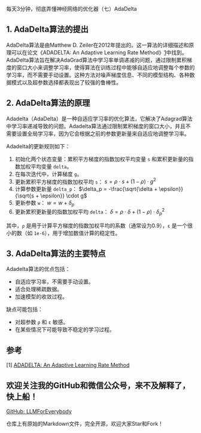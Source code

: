 每天3分钟，彻底弄懂神经网络的优化器（七）AdaDelta

## 1. AdaDelta算法的提出
AdaDelta算法是由Matthew D. Zeiler在2012年提出的。这一算法的详细描述和原理可以在论文《ADADELTA: An Adaptive Learning Rate Method》[1](#refer-anchor-7)中找到。AdaDelta算法旨在解决AdaGrad算法中学习率单调递减的问题，通过限制累积梯度的窗口大小来调整学习率，使得算法在训练过程中能够自适应地调整每个参数的学习率，而不需要手动设置。这种方法对噪声梯度信息、不同的模型结构、各种数据模式以及超参数选择都表现出了较强的鲁棒性。


## 2. AdaDelta算法的原理

Adadelta（AdaDelta）是一种自适应学习率的优化算法，它解决了Adagrad算法中学习率递减导致的问题。Adadelta算法通过限制累积梯度的窗口大小，并且不需要设置全局学习率，因为它会根据之前的参数更新量来自适应地调整学习率。

Adadelta的更新规则如下：
1. 初始化两个状态变量：累积平方梯度的指数加权平均变量 `s` 和累积更新量的指数加权平均变量 `delta`。
2. 在每次迭代中，计算梯度 `g`。
3. 更新累积平方梯度的指数加权平均 `s`：
   $s = \rho \cdot s + (1 - \rho) \cdot g^2$
4. 计算参数更新量 `delta_p`：
   $\delta_p = -\frac{\sqrt{\delta + \epsilon}}{\sqrt{s + \epsilon}} \cdot g$
5. 更新参数 `w`：
   $w = w + \delta_p$
6. 更新累积更新量的指数加权平均 `delta`：
   $\delta = \rho \cdot \delta + (1 - \rho) \cdot \delta_p^2$

其中，`ρ` 是用于计算平方梯度的指数加权平均的系数（通常设为0.9），`ε` 是一个很小的数（如 `1e-6`），用于增加数值计算的稳定性。

## 3. AdaDelta算法的主要特点

Adadelta算法的优点包括：
- 自适应学习率，不需要手动设置。
- 适合处理稀疏数据。
- 加速模型的收敛过程。

缺点可能包括：
- 对超参数 `ρ` 和 `ε` 敏感。
- 在某些情况下可能导致不稳定的学习过程。


## 参考

[1] [ADADELTA: An Adaptive Learning Rate Method](https://arxiv.org/abs/1212.5701)

## 欢迎关注我的GitHub和微信公众号，来不及解释了，快上船！

[GitHub: LLMForEverybody](https://github.com/luhengshiwo/LLMForEverybody)

仓库上有原始的Markdown文件，完全开源，欢迎大家Star和Fork！